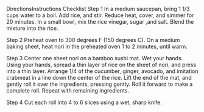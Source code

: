 DirectionsInstructions Checklist
Step 1
In a medium saucepan, bring 1 1/3 cups water to a boil. Add rice, and stir. Reduce heat, cover, and simmer for 20 minutes. In a small bowl, mix the rice vinegar, sugar ,and salt. Blend the mixture into the rice.

Step 2
Preheat oven to 300 degrees F (150 degrees C). On a medium baking sheet, heat nori in the preheated oven 1 to 2 minutes, until warm.

Step 3
Center one sheet nori on a bamboo sushi mat. Wet your hands. Using your hands, spread a thin layer of rice on the sheet of nori, and press into a thin layer. Arrange 1/4 of the cucumber, ginger, avocado, and imitation crabmeat in a line down the center of the rice. Lift the end of the mat, and gently roll it over the ingredients, pressing gently. Roll it forward to make a complete roll. Repeat with remaining ingredients.

Step 4
Cut each roll into 4 to 6 slices using a wet, sharp knife.